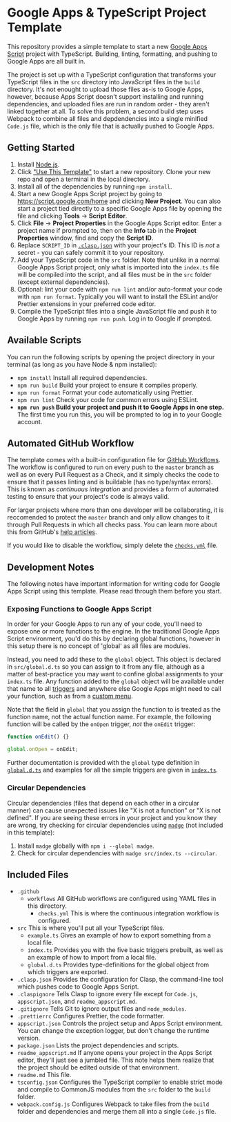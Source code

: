 # Google Apps & TypeScript Project Template

This repository provides a simple template to start a new
[Google Apps Script](https://developers.google.com/apps-script) project with
TypeScript. Building, linting, formatting, and pushing to Google Apps are all
built in.

The project is set up with a TypeScript configuration that transforms your
TypeScript files in the `src` directory into JavaScript files in the `build`
directory. It's not enought to upload those files as-is to Google Apps, however,
because Apps Script doesn't support installing and running dependencies, and
uploaded files are run in random order - they aren't linked together at all. To
solve this problem, a second build step uses Webpack to combine all files and
depdendencies into a single minified `Code.js` file, which is the only file that
is actually pushed to Google Apps.

## Getting Started

1. Install [Node.js](https://nodejs.org/en/).
2. Click
   ["Use This Template"](https://github.com/iansan5653/gas-ts-template/generate)
   to start a new repository. Clone your new repo and open a terminal in the
   local directory.
3. Install all of the dependencies by running `npm install`.
4. Start a new Google Apps Script project by going to
   https://script.google.com/home and clicking **New Project**. You can also
   start a project tied directly to a specific Google Apps file by opening the
   file and clicking **Tools** -> **Script Editor**.
5. Click **File** -> **Project Properties** in the Google Apps Script editor.
   Enter a project name if prompted to, then on the **Info** tab in the
   **Project Properties** window, find and copy the **Script ID**.
6. Replace `SCRIPT_ID` in [`.clasp.json`](./.clasp.json) with your project's ID.
   This ID is _not_ a secret - you can safely commit it to your repository.
7. Add your TypeScript code in the `src` folder. Note that unlike in a normal
   Google Apps Script project, only what is imported into the `index.ts` file
   will be compiled into the script, and all files must be in the `src` folder
   (except external dependencies).
8. Optional: lint your code with `npm run lint` and/or auto-format your code
   with `npm run format`. Typically you will want to install the ESLint and/or
   Prettier extensions in your preferred code editor.
9. Compile the TypeScript files into a single JavaScript file and push it to
   Google Apps by running `npm run push`. Log in to Google if prompted.

## Available Scripts

You can run the following scripts by opening the project directory in your
terminal (as long as you have Node & npm installed):

- `npm install` Install all required dependencies.
- `npm run build` Build your project to ensure it compiles properly.
- `npm run format` Format your code automatically using Prettier.
- `npm run lint` Check your code for common errors using ESLint.
- **`npm run push` Build your project and push it to Google Apps in one step.**
  The first time you run this, you will be prompted to log in to your Google
  account.

## Automated GitHub Workflow

The template comes with a built-in configuration file for
[GitHub Workflows](https://help.github.com/en/actions/configuring-and-managing-workflows).
The workflow is configured to run on every push to the `master` branch as well
as on every Pull Request as a Check, and it simply checks the code to ensure
that it passes linting and is buildable (has no type/syntax errors). This is
known as _continuous integration_ and provides a form of automated testing to
ensure that your project's code is always valid.

For larger projects where more than one developer will be collaborating, it is
reccomended to protect the `master` branch and only allow changes to it through
Pull Requests in which all checks pass. You can learn more about this from
GitHub's
[help articles](https://help.github.com/en/github/administering-a-repository/about-protected-branches).

If you would like to disable the workflow, simply delete the
[`checks.yml`](./.github/workflows/checks.yml) file.

## Development Notes

The following notes have important information for writing code for Google Apps
Script using this template. Please read through them before you start.

### Exposing Functions to Google Apps Script

In order for your Google Apps to run any of your code, you'll need to expose one
or more functions to the engine. In the traditional Google Apps Script
environment, you'd do this by declaring global functions, however in this setup
there is no concept of 'global' as all files are modules.

Instead, you need to add these to the `global` object. This object is declared
in `src/global.d.ts` so you can assign to it from any file, although as a matter
of best-practice you may want to confine global assignments to your `index.ts`
file. Any function added to the `global` object will be available under that
name to all
[triggers](https://developers.google.com/apps-script/guides/triggers) and
anywhere else Google Apps might need to call your function, such as from a
[custom menu](https://developers.google.com/apps-script/guides/menus).

Note that the field in `global` that you assign the function to is treated as
the function name, not the actual function name. For example, the following
function will be called by the `onOpen` trigger, _not_ the `onEdit` trigger:

```ts
function onEdit() {}

global.onOpen = onEdit;
```

Further documentation is provided with the `global` type definition in
[`global.d.ts`](https://github.com/iansan5653/gas-ts-template/blob/master/src/global.d.ts)
and examples for all the simple triggers are given in
[`index.ts`](https://github.com/iansan5653/gas-ts-template/blob/master/src/index.ts#L39-L43).

### Circular Dependencies

Circular dependencies (files that depend on each other in a circular manner) can
cause unexpected issues like "X is not a function" or "X is not defined". If you
are seeing these errors in your project and you know they are wrong, try
checking for circular dependencies using
[`madge`](https://github.com/pahen/madge) (not included in this template):

1. Install `madge` globally with `npm i --global madge`.
2. Check for circular dependencies with `madge src/index.ts --circular`.

## Included Files

- `.github`
  - `workflows` All GitHub workflows are configured using YAML files in this
    directory.
    - `checks.yml` This is where the continuous integration workflow is
      configured.
- `src` This is where you'll put all your TypeScript files.
  - `example.ts` Gives an example of how to export something from a local file.
  - `index.ts` Provides you with the five basic triggers prebuilt, as well as an
    example of how to import from a local file.
  - `global.d.ts` Provides type-definitions for the global object from which
    triggers are exported.
- `.clasp.json` Provides the configuration for Clasp, the command-line tool
  which pushes code to Google Apps Script.
- `.claspignore` Tells Clasp to ignore every file except for `Code.js`,
  `appscript.json`, and `readme_appscript.md`.
- `.gitignore` Tells Git to ignore output files and `node_modules`.
- `.prettierrc` Configures Prettier, the code formatter.
- `appscript.json` Controls the project setup and Apps Script environment. You
  can change the exception logger, but don't change the runtime version.
- `package.json` Lists the project dependencies and scripts.
- `readme_appscript.md` If anyone opens your project in the Apps Script editor,
  they'll just see a jumbled file. This note helps them realize that the project
  should be edited outside of that environment.
- `readme.md` This file.
- `tsconfig.json` Configures the TypeScript compiler to enable strict mode and
  compile to CommonJS modules from the `src` folder to the `build` folder.
- `webpack.config.js` Configures Webpack to take files from the `build` folder
  and dependencies and merge them all into a single `Code.js` file.
